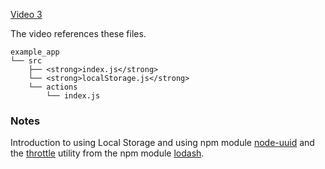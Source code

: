 [Video 3](https://egghead.io/lessons/javascript-redux-persisting-the-state-to-the-local-storage)

The video references these files.

```
example_app
└── src
    ├── <strong>index.js</strong>
    └── <strong>localStorage.js</strong>
    └── actions
        └── index.js

```

### Notes

Introduction to using Local Storage and using npm module [node-uuid](https://www.npmjs.com/package/node-uuid) and the [throttle](https://github.com/lodash/lodash/blob/master/throttle.js) utility from the npm module [lodash](https://www.npmjs.com/package/lodash).

